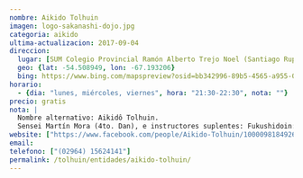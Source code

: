 ```yaml
---
nombre: Aikido Tolhuin
imagen: logo-sakanashi-dojo.jpg
categoria: aikido
ultima-actualizacion: 2017-09-04
direccion: 
  lugar: [SUM Colegio Provincial Ramón Alberto Trejo Noel (Santiago Rupatini 379)]
  geo: {lat: -54.508949, lon: -67.193206}
  bing: https://www.bing.com/mapspreview?osid=bb342996-89b5-4565-a955-0e8745905c01&cp=-54.5087~-67.196576&lvl=16&style=h&v=2&sV=2&form=S00027
horario: 
  - {dia: "lunes, miércoles, viernes", hora: "21:30-22:30", nota: ""}
precio: gratis
nota: | 
  Nombre alternativo: Aikidô Tolhuin.
  Sensei Martín Mora (4to. Dan), e instructores suplentes: Fukushidoin: Benito GARRIDO TORRES (1° Dan), Eduardo VARGAS (1° Dan)
website: ["https://www.facebook.com/people/Aikido-Tolhuin/100009818492687"]
email: 
telefono: ["(02964) 15624141"]
permalink: /tolhuin/entidades/aikido-tolhuin/
---
```


